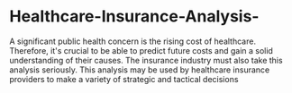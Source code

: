 # Healthcare-Insurance-Analysis-



A significant public health concern is the rising cost of healthcare. 
Therefore, it's crucial to be able to predict future costs and gain a 
solid understanding of their causes. The insurance industry must 
also take this analysis seriously. This analysis may be used by 
healthcare insurance providers to make a variety of strategic and 
tactical decisions
